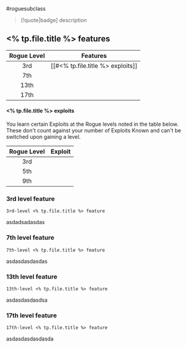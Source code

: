 #roguesubclass

> [!quote|badge] 
> description
## <% tp.file.title %> features
| **Rogue Level** | **Features**                      |
| :-------------: | --------------------------------- |
|       3rd       | [[#<% tp.file.title %> exploits]] |
|       7th       |                                   |
|      13th       |                                   |
|      17th       |                                   |
#### <% tp.file.title %> exploits
You learn certain Exploits at the Rogue levels noted in the table below. These don't count against your number of Exploits Known and can't be switched upon gaining a level.

| **Rogue Level** | **Exploit** |
| :-------------: | ----------- |
|       3rd       |             |
|       5th       |             |
|       9th       |             |

### 3rd level feature
`3rd-level <% tp.file.title %> feature`

asdadsadasdas
### 7th level feature
`7th-level <% tp.file.title %> feature`

asdasdasdasdas
### 13th level feature
`13th-level <% tp.file.title %> feature`

asdasdasdasdsa
### 17th level feature
`17th-level <% tp.file.title %> feature`

asdasdasdasdasda
